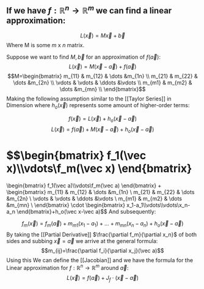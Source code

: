 ## If we have $f: \mathbb{R}^n\to\mathbb{R}^m$ we can find a linear approximation:
$$L(\vec x)=M\vec x+\vec b$$
Where M is some $m$ x $n$ matrix.

Suppose we want to find $M,\vec b$ for an approximation of $f(\vec a)$:
$$L(\vec x)=M(\vec x-\vec a)+f(\vec a)$$
$$M=\begin{bmatrix}
    m_{11} &  m_{12} & \dots &m_{1n} \\
    m_{21} &  m_{22} & \dots &m_{2n} \\
    \vdots &  \vdots & \ddots &\vdots \\
    m_{m1} &  m_{m2} & \dots &m_{mn} \\
\end{bmatrix}$$
Making the following assumption similar to the [[Taylor Series]] in Dimension where $h_o(\vec x)$ represents some amount of higher-order terms:

$$f(\vec x)=L(\vec x)+h_o(\vec x-\vec a)$$
$$L(\vec x)=f(\vec a)+M(\vec x-\vec a) +h_o(\vec x - \vec a)$$

$$\begin{bmatrix}
f_1(\vec x)\\\vdots\\f_m(\vec x)
\end{bmatrix}
=
\begin{bmatrix}
f_1(\vec a)\\\vdots\\f_m(\vec a)
\end{bmatrix}
+
\begin{bmatrix}
    m_{11} &  m_{12} & \dots &m_{1n} \\
    m_{21} &  m_{22} & \dots &m_{2n} \\
    \vdots &  \vdots & \ddots &\vdots \\
    m_{m1} &  m_{m2} & \dots &m_{mn} \\
\end{bmatrix}
\cdot
\begin{bmatrix}
x_1-a_1\\\vdots\\\vdots\\x_n-a_n
\end{bmatrix}+h_o(\vec x-\vec a)$$
And subsequently:

$$f_m(\vec x)=f_m(\vec a)+m_{m1}(x_1-a_1)+\dots+m_{mn}(x_n-a_n)+h_o(\vec x-\vec a)$$
By taking the [[Partial Derivative]] $\frac{\partial f_m}{\partial x_n}$ of both sides and subbing $\vec x=\vec a$ we arrive at the general formula:
$$m_{ij}=\frac{\partial f_i}{\partial x_j}(\vec a)$$
Using this We can define the [[Jacobian]] and we have the formula for the Linear approximation for $f: \mathbb{R}^n\to\mathbb{R}^m$ around $\vec a$:
$$L(\vec x)=f(\vec a)+J_f\cdot(\vec x-\vec a)$$

